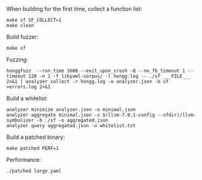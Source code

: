 When building for the first time, collect a function list:

```shell script
make sf SF_COLLECT=1
make clean
```

Build fuzzer:

```shell script
make sf
```

Fuzzing:

```shell script
honggfuzz  --run_time 3600 --exit_upon_crash -Q --no_fb_timeout 1 --timeout 120 -n 1 -f libyaml-corpus/ -l hongg.log -- ./sf ___FILE___ 2>&1 | analyzer collect -r hongg.log -o analyzer.json -b sf >errors.log 2>&1
```

Build a whitelist:

```shell script
analyzer minimize analyzer.json -o minimal.json
analyzer aggregate minimal.json -s $(llvm-7.0.1-config --sfdir)/llvm-symbolizer -b ./sf -o aggregated.json
analyzer query aggregated.json -o whitelist.txt
```

Build a patched binary:

```shell script
make patched PERF=1
```

Performance:

```shell script
./patched large.yaml
```